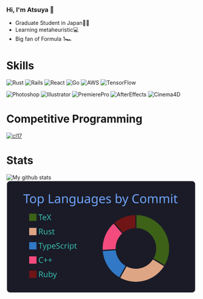 ### Hi, I'm Atsuya 👋

<!--
**Eagle-Konbu/Eagle-Konbu** is a ✨ _special_ ✨ repository because its `README.md` (this file) appears on your GitHub profile.

Here are some ideas to get you started:

- 🔭 I’m currently working on ...
- 🌱 I’m currently learning ...
- 👯 I’m looking to collaborate on ...
- 🤔 I’m looking for help with ...
- 💬 Ask me about ...
- 📫 How to reach me: ...
- 😄 Pronouns: ...
- ⚡ Fun fact: ...
-->

- Graduate Student in Japan🎌🗾
- Learning metaheuristic💻
- Big fan of Formula 1🏎️

# Skills
![Rust](https://img.shields.io/badge/-Rust-000000.svg?logo=rust&style=plastic)
![Rails](https://img.shields.io/badge/-Rails-CC0000.svg?logo=rails&style=plastic)
![React](https://img.shields.io/badge/-React-61DAFB.svg?logo=react&style=plastic)
![Go](https://img.shields.io/badge/-Go-76E1FE.svg?logo=go&style=plastic)
![AWS](https://img.shields.io/badge/-Amazon%20aws-232F3E.svg?logo=amazon-aws&style=plastic)
![TensorFlow](https://img.shields.io/badge/-TensorFlow-FF6F00.svg?logo=tensorflow&style=plastic)

![Photoshop](https://img.shiedls.io/badge/-Adobe%20Photoshop-31A8FF.svg?logo=adobe-photoshop&style=plastic)
![Illustrator](https://img.shields.io/badge/-Adobe%20Illustrator-FF9A00.svg?logo=adobe-illustrator&style=plastic)
![PremierePro](https://img.shields.io/badge/-Adobe%20Premiere%20Pro-9999FF.svg?logo=adobe-premiere-pro&style=plastic)
![AfterEffects](https://img.shields.io/badge/-Adobe%20After%20Effects-9999FF.svg?logo=adobe-after-effects&style=plastic)
![Cinema4D](https://img.shields.io/badge/-Cinema4D-011A6A.svg?logo=cinema4d&style=plastic)

# Competitive Programming
[![cl17](https://img.shields.io/endpoint?url=https%3A%2F%2Fatcoder-badges.now.sh%2Fapi%2Fatcoder%2Fjson%2Fcl17)](https://atcoder.jp/users/cl17)

# Stats

![My github stats](https://github-readme-stats.vercel.app/api?username=Eagle-Konbu&theme=tokyonight)
[![](https://raw.githubusercontent.com/Eagle-Konbu/Eagle-Konbu/main/profile-summary-card-output/tokyonight/2-most-commit-language.svg)](https://github.com/vn7n24fzkq/github-profile-summary-cards)